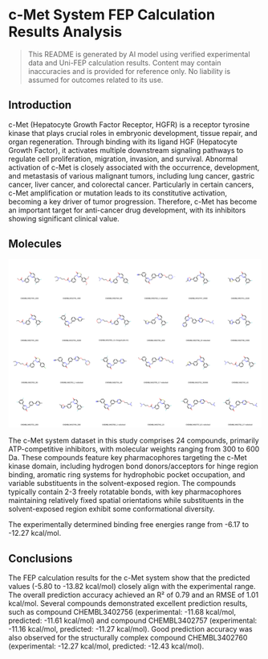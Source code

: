 # c-Met System FEP Calculation Results Analysis

> This README is generated by AI model using verified experimental data and Uni-FEP calculation results. Content may contain inaccuracies and is provided for reference only. No liability is assumed for outcomes related to its use.

## Introduction

c-Met (Hepatocyte Growth Factor Receptor, HGFR) is a receptor tyrosine kinase that plays crucial roles in embryonic development, tissue repair, and organ regeneration. Through binding with its ligand HGF (Hepatocyte Growth Factor), it activates multiple downstream signaling pathways to regulate cell proliferation, migration, invasion, and survival. Abnormal activation of c-Met is closely associated with the occurrence, development, and metastasis of various malignant tumors, including lung cancer, gastric cancer, liver cancer, and colorectal cancer. Particularly in certain cancers, c-Met amplification or mutation leads to its constitutive activation, becoming a key driver of tumor progression. Therefore, c-Met has become an important target for anti-cancer drug development, with its inhibitors showing significant clinical value.

## Molecules

![Molecular structures of representative compounds](mol_grid.png)

The c-Met system dataset in this study comprises 24 compounds, primarily ATP-competitive inhibitors, with molecular weights ranging from 300 to 600 Da. These compounds feature key pharmacophores targeting the c-Met kinase domain, including hydrogen bond donors/acceptors for hinge region binding, aromatic ring systems for hydrophobic pocket occupation, and variable substituents in the solvent-exposed region. The compounds typically contain 2-3 freely rotatable bonds, with key pharmacophores maintaining relatively fixed spatial orientations while substituents in the solvent-exposed region exhibit some conformational diversity.

The experimentally determined binding free energies range from -6.17 to -12.27 kcal/mol.

## Conclusions

The FEP calculation results for the c-Met system show that the predicted values (-5.80 to -13.82 kcal/mol) closely align with the experimental range. The overall prediction accuracy achieved an R² of 0.79 and an RMSE of 1.01 kcal/mol. Several compounds demonstrated excellent prediction results, such as compound CHEMBL3402756 (experimental: -11.68 kcal/mol, predicted: -11.61 kcal/mol) and compound CHEMBL3402757 (experimental: -11.16 kcal/mol, predicted: -11.27 kcal/mol). Good prediction accuracy was also observed for the structurally complex compound CHEMBL3402760 (experimental: -12.27 kcal/mol, predicted: -12.43 kcal/mol). 